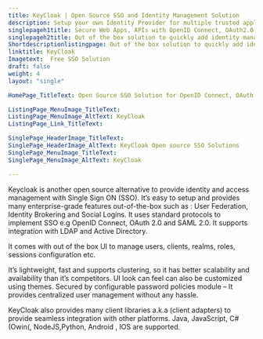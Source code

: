 ```yaml
---
title: KeyCloak | Open Source SSO and Identity Management Solution
description: Setup your own Identity Provider for multiple trusted applications and APIs using OIDC, OAuth 2.0 and SAML 2.0. Add scalability to web apps infrastructure.
singlepageh1title: Secure Web Apps, APIs with OpenID Connect, OAuth2.0, SAML2.0
singlepageh2title: Out of the box solution to quickly add identity management and single sign on capabilities. Streamline user management across modern web apps and services
Shortdescriptionlistingpage: Out of the box solution to quickly add identity management and single sign on capabilities. Streamline user management across modern web apps and services
linktitle: KeyCloak
Imagetext:  Free SSO Solution
draft: false
weight: 4
layout: "single"

HomePage_TitleText: Open Source SSO Solution for OpenID Connect, OAuth 2.0 and SAML 2.0

ListingPage_MenuImage_TitleText: 
ListingPage_MenuImage_AltText: KeyCloak 
ListingPage_Link_TitleText: 

SinglePage_HeaderImage_TitleText: 
SinglePage_HeaderImage_AltText: KeyCloak Open source SSO Solutions
SinglePage_MenuImage_TitleText: 
SinglePage_MenuImage_AltText: KeyCloak

---
```


Keycloak is another open source alternative to provide identity and access management with Single Sign ON (SSO). It’s easy to setup and provides many enterprise-grade features out-of-the-box such as : User Federation, Identity Brokering and Social Logins. It uses standard protocols to implement SSO e.g OpenID Connect, OAuth 2.0 and SAML 2.0. It supports integration with LDAP and Active Directory.

It comes with out of the box UI to manage users, clients, realms, roles, sessions configuration etc.

It’s lightweight, fast and supports clustering, so it has better scalability and availability than it’s competitors. UI look can feel can also be customized using themes. Secured by configurable password policies module – It provides centralized user management without any hassle.

KeyCloak also provides many client libraries a.k.a (client adapters) to provide seamless integration with other platforms. Java, JavaScript, C# (Owin(, NodeJS,Python, Android , IOS are supported.